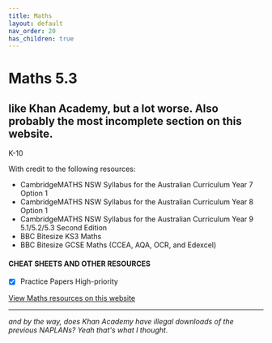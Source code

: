 ```yaml
---
title: Maths
layout: default
nav_order: 20
has_children: true
---
```

# Maths 5.3

## like Khan Academy, but a lot worse. Also probably the most incomplete section on this website.

<label class="label label-blue">K-10</label>

With credit to the following resources:

* CambridgeMATHS NSW Syllabus for the Australian Curriculum Year 7 Option 1
* CambridgeMATHS NSW Syllabus for the Australian Curriculum Year 8 Option 1
* CambridgeMATHS NSW Syllabus for the Australian Curriculum Year 9 5.1/5.2/5.3 Second Edition
* BBC Bitesize KS3 Maths
* BBC Bitesize GCSE Maths (CCEA, AQA, OCR, and Edexcel)

#### CHEAT SHEETS AND OTHER RESOURCES

- [x] Practice Papers <label class="label label-red">High-priority</label>

<a class="btn" href="../resources/maths/pracpapers/index.html">View Maths resources on this website</a>

***

*and by the way, does Khan Academy have illegal downloads of the previous NAPLANs? Yeah that's what I thought.*